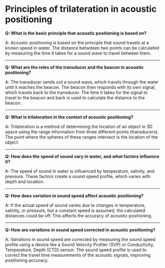 

# Principles of trilateration in acoustic positioning

**Q: What is the basic principle that acoustic positioning is based on?**

A: Acoustic positioning is based on the principle that sound travels at a known speed in water. The distance betwdeen two points can be calculated by measuring the time it takes for a sound wave to travel between them.


---
**Q: What are the roles of the transducer and the beacon in acoustic positioning?**

A: The transducer sends out a sound wave, which travels through the water until it reaches the beacon. The beacon then responds with its own signal, which travels back to the transducer. The time it takes for the signal to travel to the beacon and back is used to calculate the distance to the beacon.

---

**Q: What is trilateration in the context of acoustic positioning?**

A: Trilateration is a method of determining the location of an object in 3D space using the range information from three different points (transducers). The point where the spheres of these ranges intersect is the location of the object.

---

**Q: How does the speed of sound vary in water, and what factors influence it?**

A: The speed of sound in water is influenced by temperature, salinity, and pressure. These factors create a sound speed profile, which varies with depth and location.

---

**Q: How does variation in sound speed affect acoustic positioning?**

A: If the actual speed of sound varies due to changes in temperature, salinity, or pressure, but a constant speed is assumed, the calculated distances could be off. This affects the accuracy of acoustic positioning.

---

**Q: How are variations in sound speed corrected in acoustic positioning?**

A: Variations in sound speed are corrected by measuring the sound speed profile using a device like a Sound Velocity Profiler (SVP) or Conductivity, Temperature, Depth (CTD) sensor. The sound speed profile is used to correct the travel time measurements of the acoustic signals, improving positioning accuracy.

